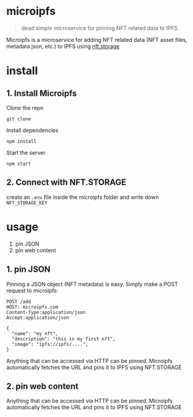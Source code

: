 # microipfs

> dead simple microservice for pinning NFT related data to IPFS

Microipfs is a microservice for adding NFT related data (NFT asset files, metadata json, etc.) to IPFS using [nft.storage](https://nft.storage)

# install

## 1. Install Microipfs

Clone the repo

```
git clone 
```

Install dependencies

```
npm install
```

Start the server

```
npm start
```

## 2. Connect with NFT.STORAGE

create an `.env` file inside the microipfs folder and write down `NFT_STORAGE_KEY`

# usage

1. pin JSON
2. pin web content

## 1. pin JSON

Pinning a JSON object (NFT metadata) is easy. Simply make a POST request to microipfs:

```
POST /add
HOST: microipfs.com
Content-Type:application/json
Accept:application/json

{
  "name": "my nft",
  "description": "this is my first nft",
  "image": "ipfs://ipfs/....",
}
```

Anything that can be accessed via HTTP can be pinned. Microipfs automatically fetches the URL and pins it to IPFS using NFT.STORAGE

## 2. pin web content

Anything that can be accessed via HTTP can be pinned. Microipfs automatically fetches the URL and pins it to IPFS using NFT.STORAGE

